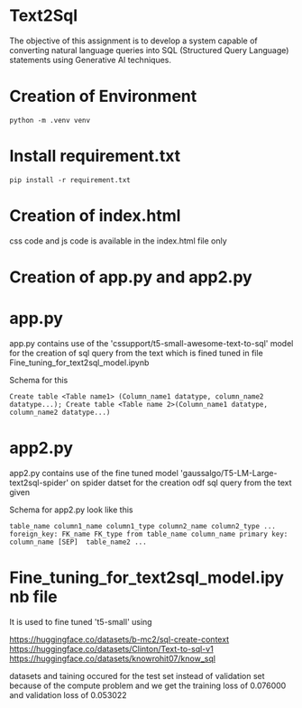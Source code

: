 # Text2Sql
The objective of this assignment is to develop a system capable of converting natural language queries into SQL (Structured Query Language) statements using Generative AI techniques. 

# Creation of Environment

```python -m .venv venv```

# Install requirement.txt

```pip install -r requirement.txt```

# Creation of index.html
css code and js code is available in the index.html file only 

# Creation of app.py and app2.py

# app.py

app.py contains use of the 'cssupport/t5-small-awesome-text-to-sql' model for the creation of sql query from the text which is fined tuned in file Fine_tuning_for_text2sql_model.ipynb

Schema for this 

```Create table <Table name1> (Column_name1 datatype, column_name2 datatype...); Create table <Table name 2>(Column_name1 datatype, column_name2 datatype...)```

# app2.py

app2.py contains use of the fine tuned model 'gaussalgo/T5-LM-Large-text2sql-spider' on spider datset for the creation odf sql query from the text given

Schema for app2.py look like this 

```table_name column1_name column1_type column2_name column2_type ... foreign_key: FK_name FK_type from table_name column_name primary key: column_name [SEP]  table_name2 ...```

# Fine_tuning_for_text2sql_model.ipynb file 
It is used to fine tuned 't5-small' using 

https://huggingface.co/datasets/b-mc2/sql-create-context
https://huggingface.co/datasets/Clinton/Text-to-sql-v1
https://huggingface.co/datasets/knowrohit07/know_sql

datasets and taining occured for the test set instead of validation set because of the compute problem and we get the training loss of 0.076000 and validation loss of 0.053022



